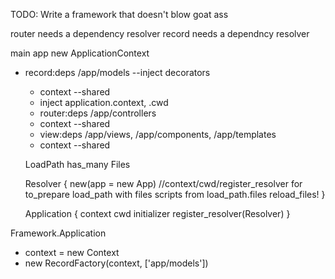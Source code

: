TODO: Write a framework that doesn't blow goat ass

router needs a dependency resolver
record needs a dependncy resolver

main app
new ApplicationContext
- record:deps /app/models --inject decorators
  * context --shared
  * inject application.context, .cwd
  - router:deps /app/controllers
  * context --shared
  - view:deps /app/views, /app/components, /app/templates
  * context  --shared

  LoadPath
  has_many Files

  Resolver {
  new(app = new App) //context/cwd/register_resolver for to_prepare
    load_path with files
    scripts from load_path.files
    reload_files!
  }

  Application {
  context
  cwd
  initializer
  register_resolver(Resolver)
  }

Framework.Application
  - context = new Context
  - new RecordFactory(context, ['app/models'])
